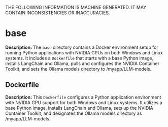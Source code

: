 THE FOLLOWING INFORMATION IS MACHINE GENERATED.
IT MAY CONTAIN INCONSISTENCIES OR INACCURACIES.

# base  

**Description:** The `base` directory contains a Docker environment setup for running Python applications with NVIDIA GPUs on both Windows and Linux systems. It includes a `Dockerfile` that starts with a base Python image, installs LangChain and Ollama, pulls and configures the NVIDIA Container Toolkit, and sets the Ollama models directory to /myapp/LLM-models.

 ## Dockerfile

**Description:** This `Dockerfile` configures a Python application environment with NVIDIA GPU support for both Windows and Linux systems. It utilizes a base Python image, installs LangChain and Ollama, sets up the NVIDIA Container Toolkit, and designates the Ollama models directory as /myapp/LLM-models.